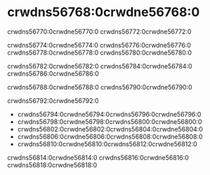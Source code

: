 # crwdns56768:0crwdne56768:0

crwdns56770:0crwdne56770:0 crwdns56772:0crwdne56772:0

crwdns56774:0crwdne56774:0 crwdns56776:0crwdne56776:0 crwdns56778:0crwdne56778:0 crwdns56780:0crwdne56780:0

crwdns56782:0crwdne56782:0 crwdns56784:0crwdne56784:0 crwdns56786:0crwdne56786:0

crwdns56788:0crwdne56788:0 crwdns56790:0crwdne56790:0

crwdns56792:0crwdne56792:0

* crwdns56794:0crwdne56794:0<!--
  ignore -->crwdns56796:0crwdne56796:0
* crwdns56798:0crwdne56798:0<!-- ignore -->crwdns56800:0crwdne56800:0
* crwdns56802:0crwdne56802:0<!-- ignore -->crwdns56804:0crwdne56804:0
* crwdns56806:0crwdne56806:0<!-- ignore
  -->crwdns56808:0crwdne56808:0
* crwdns56810:0crwdne56810:0<!-- ignore -->crwdns56812:0crwdne56812:0

crwdns56814:0crwdne56814:0<!-- ignore --> crwdns56816:0crwdne56816:0<!-- ignore --> crwdns56818:0crwdne56818:0
